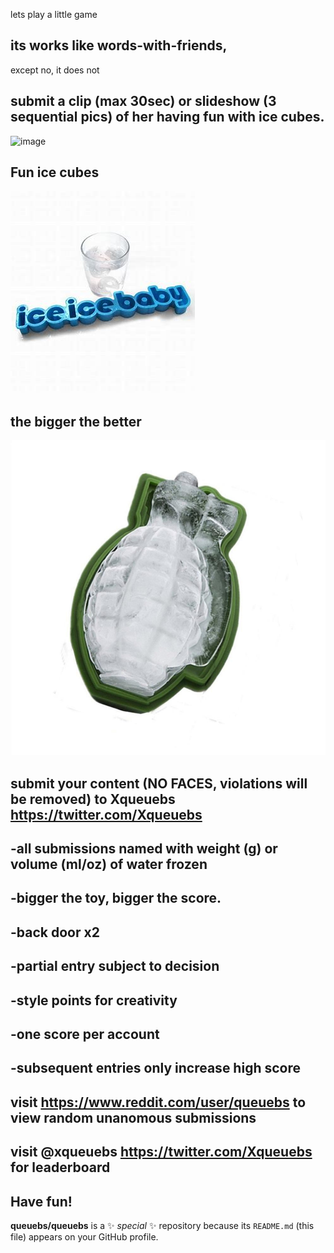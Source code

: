 
lets play a little game



its works like words-with-friends,
---
except no, it does not

submit a clip (max 30sec) or slideshow (3 sequential pics) of her having fun with ice cubes.
---
![image](https://github.com/queuebs/queuebs/assets/149130028/91987227-380c-49a8-a6d2-4c48265f0f27)

Fun ice cubes
---
![iceicebaby](https://github.com/queuebs/queuebs/blob/main/OIP%20(2).jpg)

the bigger the better
---
![grenade](https://github.com/queuebs/queuebs/blob/main/grenade_icve_cube.jpg)

submit your content (NO FACES, violations will be removed) to Xqueuebs https://twitter.com/Xqueuebs
---
  -all submissions named with weight (g) or volume (ml/oz) of water frozen 
---
  -bigger the toy, bigger the score.
---
  -back door x2
---
  -partial entry subject to decision
---
  -style points for creativity
---
  -one score per account
---
  -subsequent entries only increase high score
---

visit https://www.reddit.com/user/queuebs to view random unanomous submissions
---

visit @xqueuebs https://twitter.com/Xqueuebs for leaderboard
---

Have fun!
---
**queuebs/queuebs** is a ✨ _special_ ✨ repository because its `README.md` (this file) appears on your GitHub profile.


